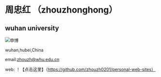 # 周忠红 （zhouzhonghong）
## wuhan university
![申博](https://github.com/user-attachments/assets/92fd8a5f-1d2c-4c2e-be63-3107f1169031)

wuhan,hubei,China

email:zhouzh@whu.edu.cn

web: ！【点击这里】（https://github.com/zhouzh0201/personal-web-sites）

 
